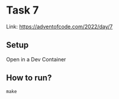 # Task 7
Link: https://adventofcode.com/2022/day/7

## Setup
Open in a Dev Container

## How to run?
```shell
make
```